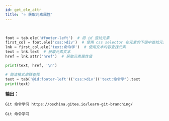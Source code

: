 ```yaml
---
id: get_ele_attr
title: '⭐ 获取元素属性' 
---
```


<div class="wwads-cn wwads-horizontal" data-id="317"></div><br/>

```python
foot = tab.ele('#footer-left')  # 用 id 查找元素
first_col = foot.ele('css:>div')  # 使用 css selector 在元素的下级中查找元素（第一个）
lnk = first_col.ele('text:命令学')  # 使用文本内容查找元素
text = lnk.text  # 获取元素文本
href = lnk.attr('href')  # 获取元素属性值

print(text, href, '\n')

# 简洁模式串联查找
text = tab('@id:footer-left')('css:>div')('text:命令学').text
print(text)
```

**输出：**

```shell
Git 命令学习 https://oschina.gitee.io/learn-git-branching/

Git 命令学习
```